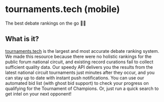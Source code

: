 # tournaments.tech (mobile)
The best debate rankings on the go 🏃‍♂️

## What is it?
[tournaments.tech](http://tournaments.tech) is the largest and most accurate debate ranking system. We made this resource because there were no holistic rankings for the public forum national circuit, and existing record curations fail to collect sufficient quality data. Our speedy API delivers you the results from the latest national circuit tournaments just minutes after they occur, and you can stay up to date with instant push notifications. You can use our automated bid list (with ghost bid support) to check your progress on qualifying for the Tournament of Champions. Or, just run a quick search to get intel on your next opponent!